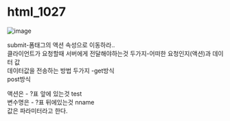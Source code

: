 # html_1027  
  
  
  
  
  
  
  
  
  
![image](https://user-images.githubusercontent.com/80766275/198170350-8e401ba4-6947-4f48-8a33-06d4ff7a0ec9.png)
  

submit-폼태그의 액션 속성으로 이동하라..  
클라이언트가 요청할때 서버에게 전달해야하는것 두가지-어떠한 요청인지(액션)과 데이터 값  
데이터값을 전송하는 방법 두가지 -get방식    
                              post방식  
  
  
액션은 - ?표 앞에 있는것 test  
변수명은 - ?표 뒤에있는것 nname  
값은 파라미터라고 한다.  
  
  
  
  
